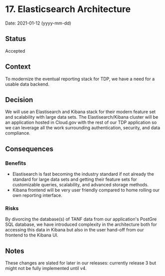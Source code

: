 # 17. Elasticsearch Architecture

Date: 2021-01-12 (yyyy-mm-dd)

## Status

Accepted

## Context

To modernize the eventual reporting stack for TDP, we have a need for a usable data backend.

## Decision

We will use an Elastisearch and Kibana stack for their modern feature set and scalability with large data sets. The Elastisearch/Kibana cluster will be an application hosted in Cloud.gov with the rest of our TDP application so we can leverage all the work surrounding authentication, security, and data compliance.

## Consequences

### Benefits
 - Elastisearch is fast becoming the industry standard if not already the standard for large data sets and getting their feature sets for customizable queries, scalability, and advanced storage methods.
 - Kibana frontend will be very user friendly compared to home rolling our own reporting interface.


### Risks
By divorcing the database(s) of TANF data from our application's PostGre SQL database, we have introduced complexity in the architecture both for accessing this data in Kibana but also in the user hand-off from our frontend to the Kibana UI.

## Notes

These changes are slated for later in our releases: currently release 3 but might not be fully implemented until v4.
